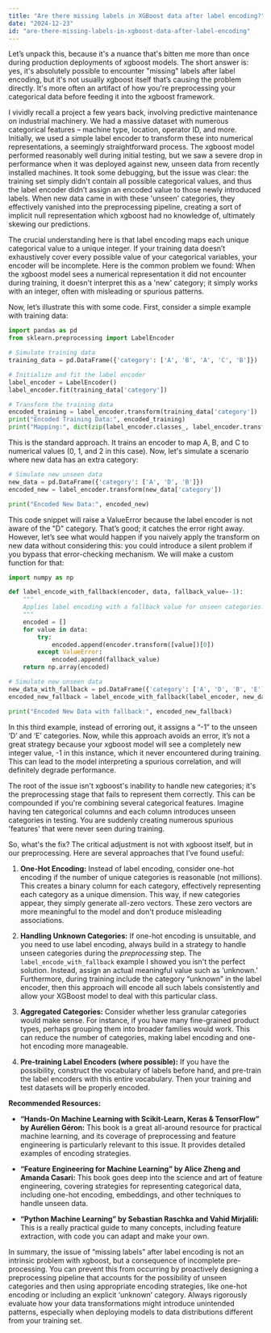 ```yaml
---
title: "Are there missing labels in XGBoost data after label encoding?"
date: "2024-12-23"
id: "are-there-missing-labels-in-xgboost-data-after-label-encoding"
---
```


Let’s unpack this, because it's a nuance that's bitten me more than once during production deployments of xgboost models. The short answer is: yes, it's absolutely possible to encounter "missing" labels after label encoding, but it's not usually xgboost itself that’s causing the problem directly. It's more often an artifact of how you're preprocessing your categorical data before feeding it into the xgboost framework.

I vividly recall a project a few years back, involving predictive maintenance on industrial machinery. We had a massive dataset with numerous categorical features – machine type, location, operator ID, and more. Initially, we used a simple label encoder to transform these into numerical representations, a seemingly straightforward process. The xgboost model performed reasonably well during initial testing, but we saw a severe drop in performance when it was deployed against new, unseen data from recently installed machines. It took some debugging, but the issue was clear: the training set simply didn't contain all possible categorical values, and thus the label encoder didn’t assign an encoded value to those newly introduced labels. When new data came in with these 'unseen' categories, they effectively vanished into the preprocessing pipeline, creating a sort of implicit null representation which xgboost had no knowledge of, ultimately skewing our predictions.

The crucial understanding here is that label encoding maps each unique categorical value to a unique integer. If your training data doesn’t exhaustively cover every possible value of your categorical variables, your encoder will be incomplete. Here is the common problem we found: When the xgboost model sees a numerical representation it did not encounter during training, it doesn't interpret this as a 'new' category; it simply works with an integer, often with misleading or spurious patterns.

Now, let’s illustrate this with some code. First, consider a simple example with training data:

```python
import pandas as pd
from sklearn.preprocessing import LabelEncoder

# Simulate training data
training_data = pd.DataFrame({'category': ['A', 'B', 'A', 'C', 'B']})

# Initialize and fit the label encoder
label_encoder = LabelEncoder()
label_encoder.fit(training_data['category'])

# Transform the training data
encoded_training = label_encoder.transform(training_data['category'])
print("Encoded Training Data:", encoded_training)
print("Mapping:", dict(zip(label_encoder.classes_, label_encoder.transform(label_encoder.classes_))))
```

This is the standard approach. It trains an encoder to map A, B, and C to numerical values (0, 1, and 2 in this case). Now, let's simulate a scenario where new data has an extra category:

```python
# Simulate new unseen data
new_data = pd.DataFrame({'category': ['A', 'D', 'B']})
encoded_new = label_encoder.transform(new_data['category'])

print("Encoded New Data:", encoded_new)
```

This code snippet will raise a ValueError because the label encoder is not aware of the "D" category. That’s good; it catches the error right away. However, let’s see what would happen if you naively apply the transform on new data without considering this: you could introduce a silent problem if you bypass that error-checking mechanism. We will make a custom function for that:

```python
import numpy as np

def label_encode_with_fallback(encoder, data, fallback_value=-1):
    """
    Applies label encoding with a fallback value for unseen categories.
    """
    encoded = []
    for value in data:
        try:
            encoded.append(encoder.transform([value])[0])
        except ValueError:
            encoded.append(fallback_value)
    return np.array(encoded)

# Simulate new unseen data
new_data_with_fallback = pd.DataFrame({'category': ['A', 'D', 'B', 'E']})
encoded_new_fallback = label_encode_with_fallback(label_encoder, new_data_with_fallback['category'])

print("Encoded New Data with fallback:", encoded_new_fallback)
```

In this third example, instead of erroring out, it assigns a “-1” to the unseen ‘D’ and ‘E’ categories. Now, while this approach avoids an error, it’s not a great strategy because your xgboost model will see a completely new integer value, -1 in this instance, which it never encountered during training. This can lead to the model interpreting a spurious correlation, and will definitely degrade performance.

The root of the issue isn't xgboost's inability to handle new categories; it's the preprocessing stage that fails to represent them correctly. This can be compounded if you're combining several categorical features. Imagine having ten categorical columns and each column introduces unseen categories in testing. You are suddenly creating numerous spurious 'features' that were never seen during training.

So, what's the fix? The critical adjustment is not with xgboost itself, but in our preprocessing. Here are several approaches that I’ve found useful:

1.  **One-Hot Encoding:** Instead of label encoding, consider one-hot encoding if the number of unique categories is reasonable (not millions). This creates a binary column for each category, effectively representing each category as a unique dimension. This way, if new categories appear, they simply generate all-zero vectors. These zero vectors are more meaningful to the model and don't produce misleading associations.

2.  **Handling Unknown Categories:** If one-hot encoding is unsuitable, and you need to use label encoding, always build in a strategy to handle unseen categories during the *preprocessing* step. The `label_encode_with_fallback` example I showed you isn't the perfect solution. Instead, assign an actual meaningful value such as ‘unknown.’ Furthermore, during training include the category “unknown” in the label encoder, then this approach will encode all such labels consistently and allow your XGBoost model to deal with this particular class.

3.  **Aggregated Categories:** Consider whether less granular categories would make sense. For instance, if you have many fine-grained product types, perhaps grouping them into broader families would work. This can reduce the number of categories, making label encoding and one-hot encoding more manageable.

4. **Pre-training Label Encoders (where possible):** If you have the possibility, construct the vocabulary of labels before hand, and pre-train the label encoders with this entire vocabulary. Then your training and test datasets will be properly encoded.

**Recommended Resources:**

*   **“Hands-On Machine Learning with Scikit-Learn, Keras & TensorFlow” by Aurélien Géron:** This book is a great all-around resource for practical machine learning, and its coverage of preprocessing and feature engineering is particularly relevant to this issue. It provides detailed examples of encoding strategies.

*   **“Feature Engineering for Machine Learning” by Alice Zheng and Amanda Casari:** This book goes deep into the science and art of feature engineering, covering strategies for representing categorical data, including one-hot encoding, embeddings, and other techniques to handle unseen data.

*   **“Python Machine Learning” by Sebastian Raschka and Vahid Mirjalili:** This is a really practical guide to many concepts, including feature extraction, with code you can adapt and make your own.

In summary, the issue of “missing labels” after label encoding is not an intrinsic problem with xgboost, but a consequence of incomplete pre-processing. You can prevent this from occurring by proactively designing a preprocessing pipeline that accounts for the possibility of unseen categories and then using appropriate encoding strategies, like one-hot encoding or including an explicit ‘unknown’ category. Always rigorously evaluate how your data transformations might introduce unintended patterns, especially when deploying models to data distributions different from your training set.
